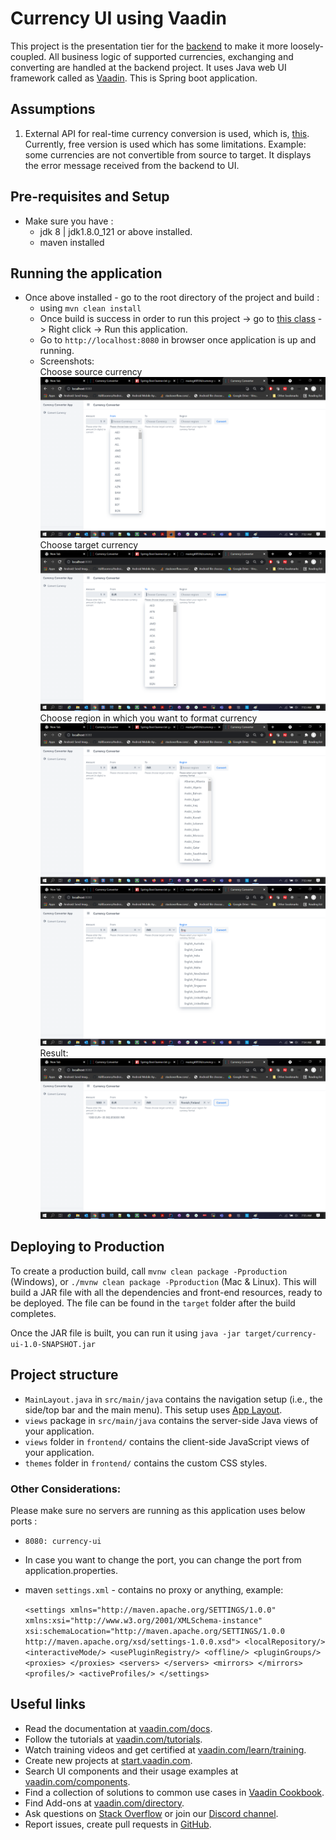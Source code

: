 # Currency UI using Vaadin

This project is the presentation tier for the [backend](https://github.com/rrastogi69556/currency-converter.git) to 
make it more loosely-coupled. All business logic of supported currencies, exchanging and converting are handled at 
the backend project.
It uses Java web UI framework called as [Vaadin](https://vaadin.com). This is Spring boot application.

## Assumptions
1. External API for real-time currency conversion is used, which is, 
   [this](https://exchangeratesapi.io/documentation/). Currently, free version is used which has some limitations. Example: some currencies are not 
   convertible from source to target. It displays the error message received from the backend to UI.
   
## Pre-requisites and Setup
- Make sure you have :
  - jdk 8 | jdk1.8.0_121 or above installed.
  - maven installed   
  
## Running the application
- Once above installed - go to the root directory of the project and build :
  - using `mvn clean install`
  - Once build is success in order to run this project -> go to 
    [this class](./src/main/java/org/project/currencyconverter/ui/Application.java) -> Right click -> Run this 
    application.
  - Go to `http://localhost:8080` in browser once application is up and running.  
  - Screenshots:   
    Choose source currency <br/>
    ![img.png](img.png) <br/>
    Choose target currency <br/>
    ![img_1.png](img_1.png) <br/>
    Choose region in which you want to format currency <br/>
    ![img_2.png](img_2.png) <br/>
    ![img_3.png](img_3.png) <br/>
    Result: <br/>
    ![img_4.png](img_4.png)
  

## Deploying to Production

To create a production build, call `mvnw clean package -Pproduction` (Windows),
or `./mvnw clean package -Pproduction` (Mac & Linux).
This will build a JAR file with all the dependencies and front-end resources,
ready to be deployed. The file can be found in the `target` folder after the build completes.

Once the JAR file is built, you can run it using
`java -jar target/currency-ui-1.0-SNAPSHOT.jar`

## Project structure

- `MainLayout.java` in `src/main/java` contains the navigation setup (i.e., the
  side/top bar and the main menu). This setup uses
  [App Layout](https://vaadin.com/components/vaadin-app-layout).
- `views` package in `src/main/java` contains the server-side Java views of your application.
- `views` folder in `frontend/` contains the client-side JavaScript views of your application.
- `themes` folder in `frontend/` contains the custom CSS styles.

### Other Considerations:
Please make sure no servers are running as this application uses below ports :  <br/>
- `8080: currency-ui` <br/>
- In case you want to change the port, you can change the port from application.properties. <br/>
- maven `settings.xml` - contains no proxy or anything, example:

    `<settings xmlns="http://maven.apache.org/SETTINGS/1.0.0"  xmlns:xsi="http://www.w3.org/2001/XMLSchema-instance"  xsi:schemaLocation="http://maven.apache.org/SETTINGS/1.0.0                      http://maven.apache.org/xsd/settings-1.0.0.xsd">
	<localRepository/>
	<interactiveMode/>
	<usePluginRegistry/>
	<offline/>
	<pluginGroups/>
	<proxies>
    </proxies>
	<servers>
    </servers>
	<mirrors>
	</mirrors>
	<profiles/>
	<activeProfiles/>
    </settings>`

## Useful links

- Read the documentation at [vaadin.com/docs](https://vaadin.com/docs).
- Follow the tutorials at [vaadin.com/tutorials](https://vaadin.com/tutorials).
- Watch training videos and get certified at [vaadin.com/learn/training](https://vaadin.com/learn/training).
- Create new projects at [start.vaadin.com](https://start.vaadin.com/).
- Search UI components and their usage examples at [vaadin.com/components](https://vaadin.com/components).
- Find a collection of solutions to common use cases in [Vaadin Cookbook](https://cookbook.vaadin.com/).
- Find Add-ons at [vaadin.com/directory](https://vaadin.com/directory).
- Ask questions on [Stack Overflow](https://stackoverflow.com/questions/tagged/vaadin) or join our [Discord channel](https://discord.gg/MYFq5RTbBn).
- Report issues, create pull requests in [GitHub](https://github.com/vaadin/platform).
